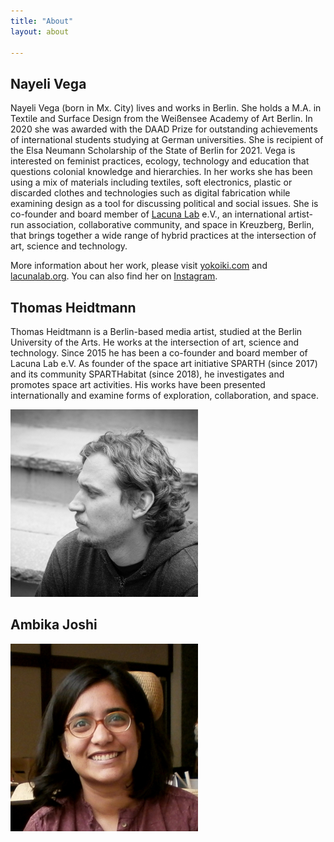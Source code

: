 ```yaml
---
title: "About"
layout: about

---
```


## Nayeli Vega
Nayeli Vega (born in Mx. City) lives and works in Berlin. She holds a M.A. in Textile and Surface Design from the Weißensee Academy of Art Berlin. In 2020 she was awarded with the DAAD Prize for outstanding achievements of international students studying at German universities. She is recipient of the Elsa Neumann Scholarship of the State of Berlin for 2021. Vega is interested on feminist practices, ecology, technology and education that questions colonial knowledge and hierarchies. In her works she has been using a mix of materials including textiles, soft electronics, plastic or discarded clothes and technologies such as digital fabrication while examining design as a tool for discussing political and social issues. She is co-founder and board member of [Lacuna Lab](https://lacunalab.org/) e.V., an international artist-run association, collaborative community, and space in Kreuzberg, Berlin, that brings together a wide range of hybrid practices at the intersection of art, science and technology.

More information about her work, please visit [yokoiki.com](https://yokoiki.com) and [lacunalab.org](https://lacunalab.org/). You can also find her on [Instagram](https://www.instagram.com/yokoikilab/).

## Thomas Heidtmann

Thomas Heidtmann is a Berlin-based media artist, studied at the Berlin University of the Arts. He works at the intersection of art, science and technology. Since 2015 he has been a co-founder and board member of Lacuna Lab e.V. As founder of the space art initiative SPARTH (since 2017) and its community SPARTHabitat (since 2018), he investigates and promotes space art activities. His works have been presented internationally and examine forms of exploration, collaboration, and space.

![Thomas](/assets/thomas-heidtmann.jpg)

## Ambika Joshi
![Ambika](/assets/ambika-joshi.jpg)
